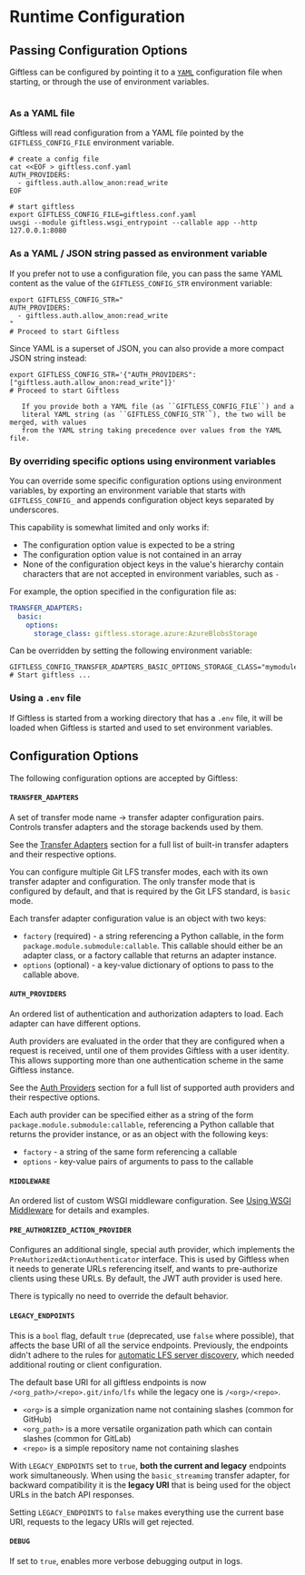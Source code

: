 Runtime Configuration
=====================

## Passing Configuration Options
Giftless can be configured by pointing it to a [`YAML`](https://yaml.org/)
configuration file when starting, or through the use of environment variables.

```note:: Changes to any configuration options will only take effect when Giftless is restarted.
```

### As a YAML file
Giftless will read configuration from a YAML file pointed by the `GIFTLESS_CONFIG_FILE`
environment variable.

```shell
# create a config file
cat <<EOF > giftless.conf.yaml
AUTH_PROVIDERS:
  - giftless.auth.allow_anon:read_write
EOF

# start giftless
export GIFTLESS_CONFIG_FILE=giftless.conf.yaml
uwsgi --module giftless.wsgi_entrypoint --callable app --http 127.0.0.1:8080
```

### As a YAML / JSON string passed as environment variable
If you prefer not to use a configuration file, you can pass the same YAML content as the
value of the `GIFTLESS_CONFIG_STR` environment variable:

```shell
export GIFTLESS_CONFIG_STR="
AUTH_PROVIDERS:
  - giftless.auth.allow_anon:read_write
"
# Proceed to start Giftless
```

Since YAML is a superset of JSON, you can also provide a more compact
JSON string instead:

```shell
export GIFTLESS_CONFIG_STR='{"AUTH_PROVIDERS":["giftless.auth.allow_anon:read_write"]}'
# Proceed to start Giftless
```

```important::
   If you provide both a YAML file (as ``GIFTLESS_CONFIG_FILE``) and a
   literal YAML string (as ``GIFTLESS_CONFIG_STR``), the two will be merged, with values
   from the YAML string taking precedence over values from the YAML file.
```

### By overriding specific options using environment variables
You can override some specific configuration options using environment variables, by
exporting an environment variable that starts with `GIFTLESS_CONFIG_` and appends
configuration object keys separated by underscores.

This capability is somewhat limited and only works if:
* The configuration option value is expected to be a string
* The configuration option value is not contained in an array
* None of the configuration object keys in the value's hierarchy contain characters that
are not accepted in environment variables, such as `-`

For example, the option specified in the configuration file as:

```yaml
TRANSFER_ADAPTERS:
  basic:
    options:
      storage_class: giftless.storage.azure:AzureBlobsStorage
```

Can be overridden by setting the following environment variable:
```shell
GIFTLESS_CONFIG_TRANSFER_ADAPTERS_BASIC_OPTIONS_STORAGE_CLASS="mymodule:CustomStorageBackend"
# Start giftless ...
```

### Using a `.env` file
If Giftless is started from a working directory that has a `.env` file, it will be loaded when Giftless is started
and used to set environment variables.

## Configuration Options
The following configuration options are accepted by Giftless:

#### `TRANSFER_ADAPTERS`
A set of transfer mode name -> transfer adapter configuration pairs. Controls transfer adapters and the storage backends
used by them.

See the [Transfer Adapters](transfer-adapters.md) section for a full list of built-in transfer adapters and their
respective options.

You can configure multiple Git LFS transfer modes, each with its own transfer adapter and configuration.
The only transfer mode that is configured by default, and that is required by the Git LFS standard, is
`basic` mode.

Each transfer adapter configuration value is an object with two keys:
* `factory` (required) - a string referencing a Python callable, in the form `package.module.submodule:callable`.
  This callable should either be an adapter class, or a factory callable that returns an adapter instance.
* `options` (optional) - a key-value dictionary of options to pass to the callable above.

#### `AUTH_PROVIDERS`
An ordered list of authentication and authorization adapters to load. Each adapter can have different
options.

Auth providers are evaluated in the order that they are configured when a request is received, until one of them
provides Giftless with a user identity. This allows supporting more than one authentication scheme in the same Giftless
instance.

See the [Auth Providers](auth-providers.md) section for a full list of supported auth providers and their
respective options.

Each auth provider can be specified either as a string of the form `package.module.submodule:callable`,
referencing a Python callable that returns the provider instance, or as an object with the following keys:
* `factory` - a string of the same form referencing a callable
* `options` - key-value pairs of arguments to pass to the callable

#### `MIDDLEWARE`
An ordered list of custom WSGI middleware configuration. See [Using WSGI Middleware](wsgi-middleware.md)
for details and examples.

#### `PRE_AUTHORIZED_ACTION_PROVIDER`
Configures an additional single, special auth provider, which implements the `PreAuthorizedActionAuthenticator`
interface. This is used by Giftless when it needs to generate URLs referencing itself, and wants to pre-authorize
clients using these URLs. By default, the JWT auth provider is used here.

There is typically no need to override the default behavior.

#### `LEGACY_ENDPOINTS`
This is a `bool` flag, default `true` (deprecated, use `false` where possible), that affects the base URI of all the service endpoints. Previously, the endpoints didn't adhere to the rules for [automatic LFS server discovery](https://github.com/git-lfs/git-lfs/blob/main/docs/api/server-discovery.md), which needed additional routing or client configuration.

The default base URI for all giftless endpoints is now `/<org_path>/<repo>.git/info/lfs` while the legacy one is `/<org>/<repo>`.
* `<org>` is a simple organization name not containing slashes (common for GitHub)
* `<org_path>` is a more versatile organization path which can contain slashes (common for GitLab)
* `<repo>` is a simple repository name not containing slashes

With `LEGACY_ENDPOINTS` set to `true`, **both the current and legacy** endpoints work simultaneously. When using the `basic_streamimg` transfer adapter, for backward compatibility it is the **legacy URI** that is being used for the object URLs in the batch API responses.

Setting `LEGACY_ENDPOINTS` to `false` makes everything use the current base URI, requests to the legacy URIs will get rejected.

#### `DEBUG`
If set to `true`, enables more verbose debugging output in logs.
